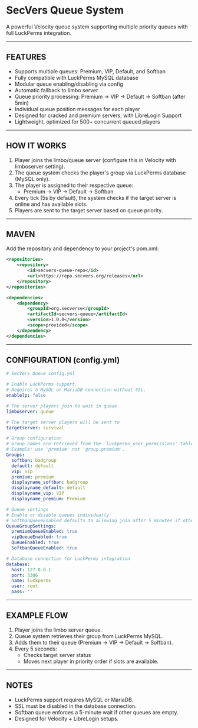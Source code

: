 # SecVers Queue System

A powerful Velocity queue system supporting multiple priority queues with full LuckPerms integration.

---

## FEATURES

- Supports multiple queues: Premium, VIP, Default, and Softban
- Fully compatible with LuckPerms MySQL database
- Modular queue enabling/disabling via config
- Automatic fallback to limbo server
- Queue priority processing: Premium -> VIP -> Default -> Softban (after 5min)
- Individual queue position messages for each player
- Designed for cracked and premium servers, with LibreLogin Support
- Lightweight, optimized for 500+ concurrent queued players

---

## HOW IT WORKS

1. Player joins the limbo/queue server (configure this in Velocity with limboserver setting).
2. The queue system checks the player's group via LuckPerms database (MySQL only).
3. The player is assigned to their respective queue:
   - Premium -> VIP -> Default -> Softban
4. Every tick (5s by default), the system checks if the target server is online and has available slots.
5. Players are sent to the target server based on queue priority.

---

## MAVEN

Add the repository and dependency to your project's pom.xml:

```xml
<repositories>
    <repository>
        <id>secvers-queue-repo</id>
        <url>https://repo.secvers.org/releases</url>
    </repository>
</repositories>

<dependencies>
    <dependency>
        <groupId>org.secverse</groupId>
        <artifactId>secvers-queue</artifactId>
        <version>1.0.0</version>
        <scope>provided</scope>
    </dependency>
</dependencies>
```

---

## CONFIGURATION (config.yml)

```yaml
# SecVers Queue config.yml

# Enable LuckPerms support.
# Requires a MySQL or MariaDB connection without SSL.
enablelp: false

# The server players join to wait in queue
limboserver: queue

# The target server players will be sent to
targetserver: survival

# Group configuration
# Group names are retrieved from the 'luckperms_user_permissions' table.
# Example: use 'premium' not 'group.premium'.
Groups:
  softban: badgroup
  default: default
  vip: vip
  premium: premium
  displayname_softban: badgroup
  displayname_default: default
  displayname_vip: VIP
  displayname_premium: Premium

# Queue settings
# Enable or disable queues individually
# SoftbanQueueEnabled defaults to allowing join after 5 minutes if other queues are empty
QueueGroupSettings:
  premiumQueueEnabled: true
  vipQueueEnabled: true
  QueueEnabled: true
  SoftbanQueueEnabled: true

# Database connection for LuckPerms integration
database:
  host: 127.0.0.1
  port: 3306
  name: luckperms
  user: root
  pass: ''
```

---

## EXAMPLE FLOW

1. Player joins the limbo server queue.
2. Queue system retrieves their group from LuckPerms MySQL.
3. Adds them to their queue (Premium -> VIP -> Default -> Softban).
4. Every 5 seconds:
   - Checks target server status
   - Moves next player in priority order if slots are available.

---

## NOTES

- LuckPerms support requires MySQL or MariaDB.
- SSL must be disabled in the database connection.
- Softban queue enforces a 5-minute wait if other queues are empty.
- Designed for Velocity + LibreLogin setups.
